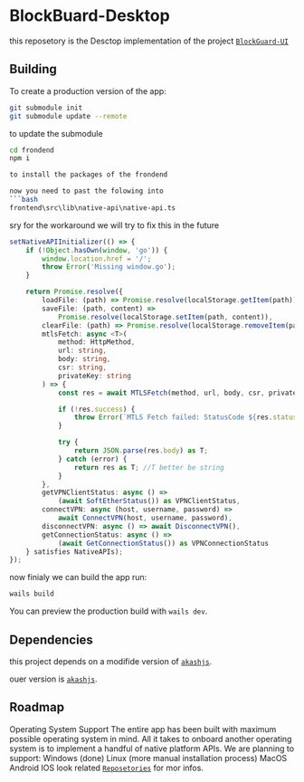 # BlockBuard-Desktop

this reposetory is the Desctop implementation of the project  [`BlockGuard-UI`](https://github.com/Farsight-CDA/BlockGuard-UI) 

## Building

To create a production version of the app:

```bash
git submodule init
git submodule update --remote
```
to update the submodule 

```bash
cd frondend
npm i

to install the packages of the frondend

now you need to past the folowing into
```bash
frontend\src\lib\native-api\native-api.ts
```
sry for the workaround we will try to fix this in the future

```ts
setNativeAPIInitializer(() => {
    if (!Object.hasOwn(window, 'go')) {
        window.location.href = '/';
        throw Error('Missing window.go');
    }

    return Promise.resolve({
        loadFile: (path) => Promise.resolve(localStorage.getItem(path)),
        saveFile: (path, content) =>
            Promise.resolve(localStorage.setItem(path, content)),
        clearFile: (path) => Promise.resolve(localStorage.removeItem(path)),
        mtlsFetch: async <T>(
            method: HttpMethod,
            url: string,
            body: string,
            csr: string,
            privateKey: string
        ) => {
            const res = await MTLSFetch(method, url, body, csr, privateKey);

            if (!res.success) {
                throw Error(`MTLS Fetch failed: StatusCode ${res.statusCode}`);
            }

            try {
                return JSON.parse(res.body) as T;
            } catch (error) {
                return res as T; //T better be string
            }
        },
        getVPNClientStatus: async () =>
            (await SoftEtherStatus()) as VPNClientStatus,
        connectVPN: async (host, username, password) =>
            await ConnectVPN(host, username, password),
        disconnectVPN: async () => await DisconnectVPN(),
        getConnectionStatus: async () =>
            (await GetConnectionStatus()) as VPNConnectionStatus
    } satisfies NativeAPIs);
});
```

now finialy we can build the app run:

```bash
wails build
```
You can preview the production build with `wails dev`.

## Dependencies

this project depends on a modifide version of [`akashjs`](https://github.com/akash-network/akashjs).

ouer version is [`akashjs`](https://github.com/Farsight-CDA/akashjs).

## Roadmap

Operating System Support
The entire app has been built with maximum possible operating system in mind. 
All it takes to onboard another operating system is to implement a handful of native platform APIs.
We are planning to support:
Windows (done)
Linux (more manual installation process)
MacOS
Android
IOS
look related [`Reposetories`](https://github.com/Farsight-CDA/Blockguard) for mor infos.
